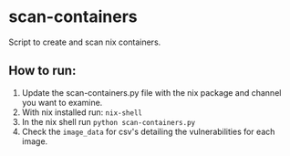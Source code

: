 # scan-containers

Script to create and scan nix containers.

## How to run:

1. Update the scan-containers.py file with the nix package and channel you want to examine.
2. With nix installed run: `nix-shell`
3. In the nix shell run `python scan-containers.py`
4. Check the `image_data` for csv's detailing the vulnerabilities for each image.
